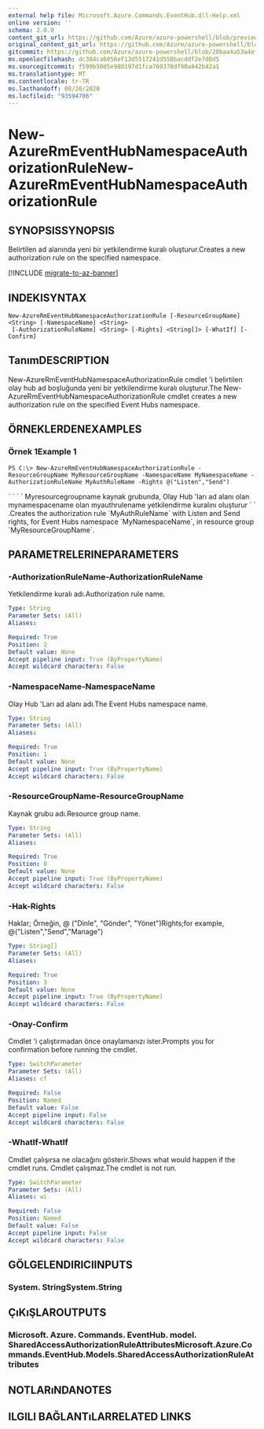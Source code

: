 ```yaml
---
external help file: Microsoft.Azure.Commands.EventHub.dll-Help.xml
online version: ''
schema: 2.0.0
content_git_url: https://github.com/Azure/azure-powershell/blob/preview/src/ResourceManager/EventHub/Commands.EventHub/help/New-AzureRmEventHubNamespaceAuthorizationRule.md
original_content_git_url: https://github.com/Azure/azure-powershell/blob/preview/src/ResourceManager/EventHub/Commands.EventHub/help/New-AzureRmEventHubNamespaceAuthorizationRule.md
gitcommit: https://github.com/Azure/azure-powershell/blob/28baa4a53a4efceb1197c032a8db08e199f0858d
ms.openlocfilehash: dc384ca6056ef13d5517241d550bacddf2e7d0d5
ms.sourcegitcommit: f599b50d5e980197d1fca769378df90a842b42a1
ms.translationtype: MT
ms.contentlocale: tr-TR
ms.lasthandoff: 08/20/2020
ms.locfileid: "93594706"
---
```

# <span data-ttu-id="839e8-101">New-AzureRmEventHubNamespaceAuthorizationRule</span><span class="sxs-lookup"><span data-stu-id="839e8-101">New-AzureRmEventHubNamespaceAuthorizationRule</span></span>

## <span data-ttu-id="839e8-102">SYNOPSIS</span><span class="sxs-lookup"><span data-stu-id="839e8-102">SYNOPSIS</span></span>
<span data-ttu-id="839e8-103">Belirtilen ad alanında yeni bir yetkilendirme kuralı oluşturur.</span><span class="sxs-lookup"><span data-stu-id="839e8-103">Creates a new authorization rule on the specified namespace.</span></span>

[!INCLUDE [migrate-to-az-banner](../../includes/migrate-to-az-banner.md)]

## <span data-ttu-id="839e8-104">INDEKI</span><span class="sxs-lookup"><span data-stu-id="839e8-104">SYNTAX</span></span>

```
New-AzureRmEventHubNamespaceAuthorizationRule [-ResourceGroupName] <String> [-NamespaceName] <String>
 [-AuthorizationRuleName] <String> [-Rights] <String[]> [-WhatIf] [-Confirm]
```

## <span data-ttu-id="839e8-105">Tanım</span><span class="sxs-lookup"><span data-stu-id="839e8-105">DESCRIPTION</span></span>
<span data-ttu-id="839e8-106">New-AzureRmEventHubNamespaceAuthorizationRule cmdlet 'i belirtilen olay hub ad boşluğunda yeni bir yetkilendirme kuralı oluşturur.</span><span class="sxs-lookup"><span data-stu-id="839e8-106">The New-AzureRmEventHubNamespaceAuthorizationRule cmdlet creates a new authorization rule on the specified Event Hubs namespace.</span></span>

## <span data-ttu-id="839e8-107">ÖRNEKLERDEN</span><span class="sxs-lookup"><span data-stu-id="839e8-107">EXAMPLES</span></span>

### <span data-ttu-id="839e8-108">Örnek 1</span><span class="sxs-lookup"><span data-stu-id="839e8-108">Example 1</span></span>
```
PS C:\> New-AzureRmEventHubNamespaceAuthorizationRule -ResourceGroupName MyResourceGroupName -NamespaceName MyNamespaceName -AuthorizationRuleName MyAuthRuleName -Rights @("Listen","Send")
```

<span data-ttu-id="839e8-109">\` \` \` \` Myresourcegroupname kaynak grubunda, Olay Hub 'ları ad alanı olan mynamespacename olan myauthrulename yetkilendirme kuralını oluşturur \` \` .</span><span class="sxs-lookup"><span data-stu-id="839e8-109">Creates the authorization rule \`MyAuthRuleName\` with Listen and Send rights, for Event Hubs namespace \`MyNamespaceName\`, in resource group \`MyResourceGroupName\`.</span></span>

## <span data-ttu-id="839e8-110">PARAMETRELERINE</span><span class="sxs-lookup"><span data-stu-id="839e8-110">PARAMETERS</span></span>

### <span data-ttu-id="839e8-111">-AuthorizationRuleName</span><span class="sxs-lookup"><span data-stu-id="839e8-111">-AuthorizationRuleName</span></span>
<span data-ttu-id="839e8-112">Yetkilendirme kuralı adı.</span><span class="sxs-lookup"><span data-stu-id="839e8-112">Authorization rule name.</span></span>

```yaml
Type: String
Parameter Sets: (All)
Aliases: 

Required: True
Position: 2
Default value: None
Accept pipeline input: True (ByPropertyName)
Accept wildcard characters: False
```

### <span data-ttu-id="839e8-113">-NamespaceName</span><span class="sxs-lookup"><span data-stu-id="839e8-113">-NamespaceName</span></span>
<span data-ttu-id="839e8-114">Olay Hub 'Ları ad alanı adı.</span><span class="sxs-lookup"><span data-stu-id="839e8-114">The Event Hubs namespace name.</span></span>

```yaml
Type: String
Parameter Sets: (All)
Aliases: 

Required: True
Position: 1
Default value: None
Accept pipeline input: True (ByPropertyName)
Accept wildcard characters: False
```

### <span data-ttu-id="839e8-115">-ResourceGroupName</span><span class="sxs-lookup"><span data-stu-id="839e8-115">-ResourceGroupName</span></span>
<span data-ttu-id="839e8-116">Kaynak grubu adı.</span><span class="sxs-lookup"><span data-stu-id="839e8-116">Resource group name.</span></span>

```yaml
Type: String
Parameter Sets: (All)
Aliases: 

Required: True
Position: 0
Default value: None
Accept pipeline input: True (ByPropertyName)
Accept wildcard characters: False
```

### <span data-ttu-id="839e8-117">-Hak</span><span class="sxs-lookup"><span data-stu-id="839e8-117">-Rights</span></span>
<span data-ttu-id="839e8-118">Haklar; Örneğin, @ ("Dinle", "Gönder", "Yönet")</span><span class="sxs-lookup"><span data-stu-id="839e8-118">Rights;for example,  @("Listen","Send","Manage")</span></span>

```yaml
Type: String[]
Parameter Sets: (All)
Aliases: 

Required: True
Position: 3
Default value: None
Accept pipeline input: True (ByPropertyName)
Accept wildcard characters: False
```

### <span data-ttu-id="839e8-119">-Onay</span><span class="sxs-lookup"><span data-stu-id="839e8-119">-Confirm</span></span>
<span data-ttu-id="839e8-120">Cmdlet 'i çalıştırmadan önce onaylamanızı ister.</span><span class="sxs-lookup"><span data-stu-id="839e8-120">Prompts you for confirmation before running the cmdlet.</span></span>

```yaml
Type: SwitchParameter
Parameter Sets: (All)
Aliases: cf

Required: False
Position: Named
Default value: False
Accept pipeline input: False
Accept wildcard characters: False
```

### <span data-ttu-id="839e8-121">-WhatIf</span><span class="sxs-lookup"><span data-stu-id="839e8-121">-WhatIf</span></span>
<span data-ttu-id="839e8-122">Cmdlet çalışırsa ne olacağını gösterir.</span><span class="sxs-lookup"><span data-stu-id="839e8-122">Shows what would happen if the cmdlet runs.</span></span>
<span data-ttu-id="839e8-123">Cmdlet çalışmaz.</span><span class="sxs-lookup"><span data-stu-id="839e8-123">The cmdlet is not run.</span></span>

```yaml
Type: SwitchParameter
Parameter Sets: (All)
Aliases: wi

Required: False
Position: Named
Default value: False
Accept pipeline input: False
Accept wildcard characters: False
```

## <span data-ttu-id="839e8-124">GÖLGELENDIRICI</span><span class="sxs-lookup"><span data-stu-id="839e8-124">INPUTS</span></span>

### <span data-ttu-id="839e8-125">System. String</span><span class="sxs-lookup"><span data-stu-id="839e8-125">System.String</span></span>

## <span data-ttu-id="839e8-126">ÇıKıŞLAR</span><span class="sxs-lookup"><span data-stu-id="839e8-126">OUTPUTS</span></span>

### <span data-ttu-id="839e8-127">Microsoft. Azure. Commands. EventHub. model. SharedAccessAuthorizationRuleAttributes</span><span class="sxs-lookup"><span data-stu-id="839e8-127">Microsoft.Azure.Commands.EventHub.Models.SharedAccessAuthorizationRuleAttributes</span></span>

## <span data-ttu-id="839e8-128">NOTLARıNDA</span><span class="sxs-lookup"><span data-stu-id="839e8-128">NOTES</span></span>

## <span data-ttu-id="839e8-129">ILGILI BAĞLANTıLAR</span><span class="sxs-lookup"><span data-stu-id="839e8-129">RELATED LINKS</span></span>

